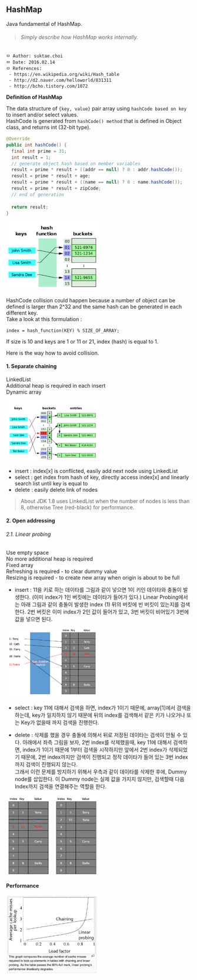 ## HashMap
Java fundamental of HashMap.

>###### Simply describe how HashMap works internally.

```
ㅁ Author: suktae.choi
ㅁ Date: 2016.02.14
ㅁ References:
 - https://en.wikipedia.org/wiki/Hash_table
 - http://d2.naver.com/helloworld/831311
 - http://bcho.tistory.com/1072
```

**Definition of HashMap**

The data structure of `{key, value}` pair array using `hashCode based on key` to insert and/or select values.<br>
HashCode is generated from `hashCode() method` that is defined in Object class, and returns int (32-bit type).

```java
@Override
public int hashCode() {
  final int prime = 31;
  int result = 1;
  // generate object hash based on member variables
  result = prime * result + ((addr == null) ? 0 : addr.hashCode());
  result = prime * result + age;
  result = prime * result + ((name == null) ? 0 : name.hashCode());
  result = prime * result + zipCode;
  // end of generation

  return result;
}
```

<img src="https://github.com/agongi/study/blob/master/java/hashmap/images/Screen%20Shot%202016-02-26%20at%2022.07.22.png" width="50%">

HashCode collision could happen because a number of object can be defined is larger than 2^32 and the same hash can be generated in each different key.<br>
Take a look at this formulation :

```
index = hash_function(KEY) % SIZE_OF_ARRAY;
```

If size is 10 and keys are 1 or 11 or 21, index (hash) is equal to 1.

Here is the way how to avoid collision.

#### 1. Separate chaining
LinkedList<br>
Additional heap is required in each insert<br>
Dynamic array

<img src="https://github.com/agongi/study/blob/master/java/hashmap/images/Screen%20Shot%202016-02-26%20at%2022.07.30.png" width="50%">

 - insert : index[x] is conflicted, easily add next node using LinkedList
 - select : get index from hash of key, directly access index[x] and linearly search list until key is equal to
 - delete : easily delete link of nodes

> About JDK 1.8 uses LinkedList when the number of nodes is less than 8, otherwise Tree (red-black) for performance.

#### 2. Open addressing
###### 2.1. Linear probing
Use empty space<br>
No more additional heap is required<br>
Fixed array<br>
Refreshing is required - to clear dummy value<br>
Resizing is required - to create new array when origin is about to be full

 - insert : 11을 키로 하는 데이타를 그림과 같이 넣으면 1이 키인 데이타와 충돌이 발생한다. (이미 index가 1인 버킷에는 데이타가 들어가 있다.) Linear Probing에서는 아래 그림과 같이 충돌이 발생한 index (1) 뒤의 버킷에 빈 버킷이 있는지를 검색한다. 2번 버킷은 이미 index가 2인 값이 들어가 있고, 3번 버킷이 비어있기 3번에 값을 넣으면 된다.

<img src="https://github.com/agongi/study/blob/master/java/hashmap/images/Screen%20Shot%202016-02-26%20at%2022.07.45.png" width="50%">

 - select : key 11에 대해서 검색을 하면, index가 1이기 때문에, array[1]에서 검색을 하는데, key가 일치하지 않기 때문에 뒤의 index를 검색해서 같은 키가 나오거나 또는 Key가 없을때 까지 검색을 진행한다.

 - delete : 삭제를 했을 경우 충돌에 의해서 뒤로 저장된 데이타는 검색이 안될 수 있다. 아래에서 좌측 그림을 보자,  2번 index를 삭제했을때, key 11에 대해서 검색하면, index가 1이기 때문에 1부터 검색을 시작하지만 앞에서 2번 index가 삭제되었기 때문에, 2번 index까지만 검색이 진행되고 정작 데이타가 들어 있는 3번 index까지 검색이 진행되지 않는다.<br>
 그래서 이런 문제를 방지하기 위해서 우측과 같이 데이타를 삭제한 후에, Dummy node를 삽입한다. 이 Dummy node는 실제 값을 가지지 않지만, 검색할때 다음 Index까지 검색을 연결해주는 역할을 한다.

<img src="https://github.com/agongi/study/blob/master/java/hashmap/images/Screen%20Shot%202016-02-26%20at%2023.41.26.png" width="50%">

**Performance**

<img src="https://github.com/agongi/study/blob/master/java/hashmap/images/Screen.Shot.2016-02-26.at.22.08.56.png" width="50%">
